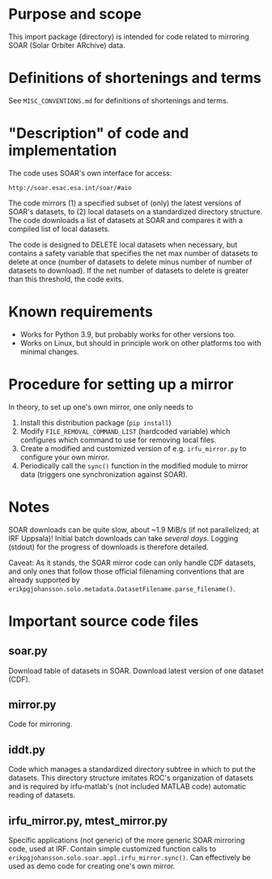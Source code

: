 # Purpose and scope

This import package (directory) is intended for code related to mirroring SOAR
(Solar Orbiter ARchive) data.

# Definitions of shortenings and terms

See `MISC_CONVENTIONS.md` for definitions of shortenings and terms.

# "Description" of code and implementation

The code uses SOAR's own interface for access:

`http://soar.esac.esa.int/soar/#aio`

The code mirrors (1) a specified subset of (only) the latest versions of SOAR's
datasets, to (2) local datasets on a standardized directory structure. The code
downloads a list of datasets at SOAR and compares it with a compiled list of
local datasets.

The code is designed to DELETE local datasets when necessary, but contains a
safety variable that specifies the net max number of datasets to delete at
once (number of datasets to delete minus number of number of datasets to
download). If the net number of datasets to delete is greater than this
threshold, the code exits.

# Known requirements

- Works for Python 3.9, but probably works for other versions too.
- Works on Linux, but should in principle work on other platforms too with
  minimal changes.

# Procedure for setting up a mirror

In theory, to set up one's own mirror, one only needs to

1. Install this distribution package (`pip install`)
2. Modify `FILE_REMOVAL_COMMAND_LIST` (hardcoded variable) which configures
   which command to use for removing local files.
3. Create a modified and customized version of e.g. `irfu_mirror.py` to
   configure your own mirror.
4. Periodically call the `sync()` function in the modified module to mirror
   data (triggers one synchronization against SOAR).

# Notes

SOAR downloads can be quite slow, about ~1.9 MiB/s (if not parallelized; at
IRF Uppsala)! Initial batch downloads can take _several days_. Logging (stdout)
for the progress of downloads is therefore detailed.

Caveat: As it stands, the SOAR mirror code can only handle CDF datasets, and
only ones that follow those official filenaming conventions that are already
supported by `erikpgjohansson.solo.metadata.DatasetFilename.parse_filename()`.

# Important source code files

## soar.py

Download table of datasets in SOAR. Download latest version of one dataset
(CDF).

## mirror.py

Code for mirroring.

## iddt.py

Code which manages a standardized directory subtree in which to put the
datasets. This directory structure imitates ROC's organization of datasets
and is required by irfu-matlab's (not included MATLAB code) automatic reading
of datasets.

## irfu_mirror.py, mtest_mirror.py

Specific applications (not generic) of the more generic SOAR mirroring code,
used at IRF. Contain simple customized function calls to
`erikpgjohansson.solo.soar.appl.irfu_mirror.sync()`. Can effectively be used as
demo code for creating one's own mirror.
